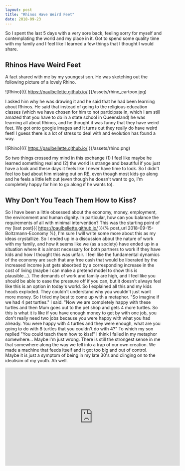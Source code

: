 ```yaml
---
layout: post
title: "Rhinos Have Weird Feet"
date: 2018-09-23
---
```


So I spent the last 5 days with a very sore back, feeling sorry for myself and contemplating the world and my place in it. Got to spend some quality time with my family and I feel like I learned a few things that I thought I would share.

## Rhinos Have Weird Feet
 
A fact shared with me by my youngest son. He was sketching out the following picture of a lovely Rhino.

![Rhino]({{ https://paulbellette.github.io/ }}/assets/rhino_cartoon.jpg)

I asked him why he was drawing it and he said that he had been learning about Rhinos. He said that instead of going to the religious education classes (which we have chosen for him to not participate in, which I am still amazed that you have to do in a state school in Queensland) he was learning all about Rhinos, and he thought it was funny that they have weird feet. We got onto google images and it turns out they really do have weird feet! I guess there is a lot of stress to deal with and evolution has found a way.

![Rhino]({{ https://paulbellette.github.io/ }}/assets/rhino.png)

So two things crossed my mind in this exchange (1) I feel like maybe he learned something real and (2) the world is strange and beautiful if you just have a look and these days it feels like I never have time to look. So I didn't feel too bad about him missing out on RE, even though most kids go along and he feels a little left out (even though he doesn't want to go, I'm completely happy for him to go along if he wants to).

## Why Don't You Teach Them How to Kiss?

So I have been a little obsessed about the economy, money, employment, the environment and human dignity. In particular, how can you balance the requirements of all with minimal intervention? This was the starting point of my [last post]{{ https://paulbellette.github.io/ }}{% post_url 2018-09-15-Boltzmann-Economy %}, I'm sure I will write some more about this as my ideas crystallize. So I ended up in a discussion about the nature of work with my family, and how it seems like we (as a society) have ended up in a situation where it is almost necessary for both partners to work if they have kids and how I thought this was unfair. I feel like the fundamental dynamics of the economy are such that any free cash that would be liberated by the increased income just gets absorbed by a corresponding increase in the cost of living (maybe I can make a pretend model to show this is plausible...). 
The demands of work and family are high, and I feel like you should be able to ease the pressure off if you can, but it doesn't always feel like this is an option in today's world. So I explained all this and my kids heads exploded. They couldn't understand why you wouldn't just want more money. So I tried my best to come up with a metaphor. 
"So imagine if we had 4 pet turtles." I said. "Now we are completely happy with these turtles and then Mum goes out to the pet shop and gets 4 more turtles. So this is what it is like if you have enough money to get by with one job, you don't really need two jobs because you were happy with what you had already. You were happy with 4 turtles and they were enough, what are you going to do with 8 turtles that you couldn't do with 4?"
To which my son replied "You could teach them how to kiss!"
I think I failed in my metaphor somewhere...
Maybe I'm just wrong. There is still the strongest sense in me that somewhere along the way we fell into a trap of our own creation. We made a machine that feeds itself and it got too big and out of control. Maybe it is just a symptom of being in my late 30's and clinging on to the idealisim of my youth. Ah well.

<iframe width="560" height="315" src="https://www.youtube.com/embed/AagXbraxPK0" frameborder="0" allow="autoplay; encrypted-media" allowfullscreen></iframe>
